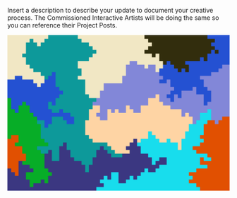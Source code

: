 Insert a description to describe your update to document your creative process. The Commissioned Interactive Artists will be doing the same so you can reference their Project Posts.

![Own World](../project_images/own-world-pixel.jpg "Own World")
